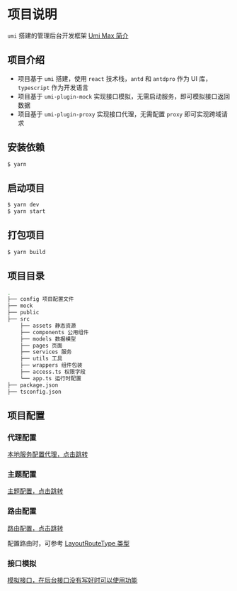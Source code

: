 # 项目说明

`umi` 搭建的管理后台开发框架 [Umi Max 简介](https://umijs.org/docs/max/introduce)

## 项目介绍

- 项目基于 `umi` 搭建，使用 `react` 技术栈，`antd` 和 `antdpro` 作为 UI 库，`typescript` 作为开发语言
- 项目基于 `umi-plugin-mock` 实现接口模拟，无需启动服务，即可模拟接口返回数据
- 项目基于 `umi-plugin-proxy` 实现接口代理，无需配置 `proxy` 即可实现跨域请求

## 安装依赖

```bash
$ yarn
```

## 启动项目

```bash
$ yarn dev
$ yarn start
```

## 打包项目

```bash
$ yarn build
```

## 项目目录

```bash
.
├── config 项目配置文件
├── mock
├── public
├── src
    ├── assets 静态资源
    ├── components 公用组件
    ├── models 数据模型
    ├── pages 页面
    ├── services 服务
    ├── utils 工具
    ├── wrappers 组件包装
    ├── access.ts 权限字段
    └── app.ts 运行时配置
├── package.json
├── tsconfig.json
```

## 项目配置

### 代理配置

[本地服务配置代理，点击跳转](./config/proxyConfig.ts)

### 主题配置

[主题配置，点击跳转](./config/themeConfig.ts)

### 路由配置

[路由配置，点击跳转](./config/routesConfig/index.ts)

配置路由时，可参考 [LayoutRouteType 类型](./config/routesConfig/types.ts)

### 接口模拟

[模拟接口，在后台接口没有写好时可以使用功能](./mock/loginAPI.ts)
